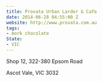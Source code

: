 ```yaml
---
title: Provata Urban Larder & Cafe
date: 2014-06-28 04:55:00 Z
website: http://www.provata.com.au
tags:
- mork chocolate
State:
- VIC
---
```


Shop 12, 322-380 Epsom Road

Ascot Vale, VIC 3032
